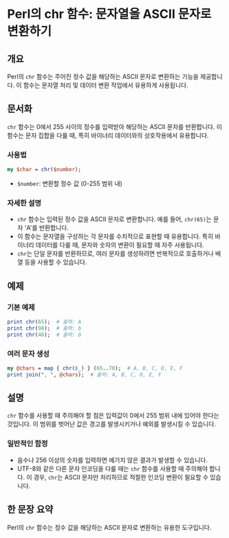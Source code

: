 <!--
Meta Description: # Perl의 chr 함수: 문자열을 ASCII 문자로 변환하기 ## 개요 Perl의 `chr` 함수는 주어진 정수 값을 해당하는 ASCII 문자로 변환하는 기능을 제공합니다. 이 함수는 문자열 처리 및 데이터 변환 작업에서 유용하게 사용됩니다. ## 문서화 `chr`...
Meta Keywords: chr, 함수는, ascii, 문자로, 문자를
-->

# Perl의 chr 함수: 문자열을 ASCII 문자로 변환하기

## 개요
Perl의 `chr` 함수는 주어진 정수 값을 해당하는 ASCII 문자로 변환하는 기능을 제공합니다. 이 함수는 문자열 처리 및 데이터 변환 작업에서 유용하게 사용됩니다.

## 문서화
`chr` 함수는 0에서 255 사이의 정수를 입력받아 해당하는 ASCII 문자를 반환합니다. 이 함수는 문자 집합을 다룰 때, 특히 바이너리 데이터와의 상호작용에서 유용합니다. 

### 사용법
```perl
my $char = chr($number);
```
- `$number`: 변환할 정수 값 (0-255 범위 내)

### 자세한 설명
- `chr` 함수는 입력된 정수 값을 ASCII 문자로 변환합니다. 예를 들어, `chr(65)`는 문자 'A'를 반환합니다.
- 이 함수는 문자열을 구성하는 각 문자를 수치적으로 표현할 때 유용합니다. 특히 바이너리 데이터를 다룰 때, 문자와 숫자의 변환이 필요할 때 자주 사용됩니다.
- `chr`는 단일 문자를 반환하므로, 여러 문자를 생성하려면 반복적으로 호출하거나 배열 등을 사용할 수 있습니다.

## 예제
### 기본 예제
```perl
print chr(65);  # 출력: A
print chr(98);  # 출력: b
print chr(48);  # 출력: 0
```

### 여러 문자 생성
```perl
my @chars = map { chr($_) } (65..70);  # A, B, C, D, E, F
print join(", ", @chars);  # 출력: A, B, C, D, E, F
```

## 설명
`chr` 함수를 사용할 때 주의해야 할 점은 입력값이 0에서 255 범위 내에 있어야 한다는 것입니다. 이 범위를 벗어난 값은 경고를 발생시키거나 예외를 발생시킬 수 있습니다. 

### 일반적인 함정
- 음수나 256 이상의 숫자를 입력하면 예기치 않은 결과가 발생할 수 있습니다.
- UTF-8와 같은 다른 문자 인코딩을 다룰 때는 `chr` 함수를 사용할 때 주의해야 합니다. 이 경우, `chr`는 ASCII 문자만 처리하므로 적절한 인코딩 변환이 필요할 수 있습니다.

## 한 문장 요약
Perl의 `chr` 함수는 정수 값을 해당하는 ASCII 문자로 변환하는 유용한 도구입니다.